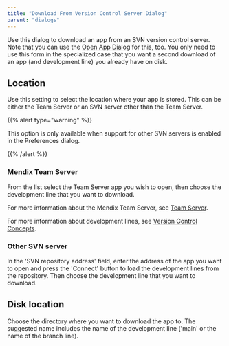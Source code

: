 ```yaml
---
title: "Download From Version Control Server Dialog"
parent: "dialogs"
---
```

Use this dialog to download an app from an SVN version control server. Note that you can use the [Open App Dialog](open-project-dialog) for this, too. You only need to use this form in the specialized case that you want a second download of an app (and development line) you already have on disk.

## Location

Use this setting to select the location where your app is stored. This can be either the Team Server or an SVN server other than the Team Server.

{{% alert type="warning" %}}

This option is only available when support for other SVN servers is enabled in the Preferences dialog.

{{% /alert %}}

### Mendix Team Server

From the list select the Team Server app you wish to open, then choose the development line that you want to download.

For more information about the Mendix Team Server, see [Team Server](team-server).

For more information about development lines, see [Version Control Concepts](version-control-concepts).

### Other SVN server

In the 'SVN repository address' field, enter the address of the app you want to open and press the 'Connect' button to load the development lines from the repository. Then choose the development line that you want to download.

## Disk location

Choose the directory where you want to download the app to. The suggested name includes the name of the development line ('main' or the name of the branch line).
